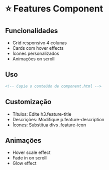 # ⭐ Features Component

## Funcionalidades
- Grid responsivo 4 colunas
- Cards com hover effects
- Ícones personalizados
- Animações on scroll

## Uso
```html
<!-- Copie o conteúdo de component.html -->
```

## Customização
- Títulos: Edite h3.feature-title
- Descrições: Modifique p.feature-description
- Ícones: Substitua divs .feature-icon

## Animações
- Hover scale effect
- Fade in on scroll
- Glow effect